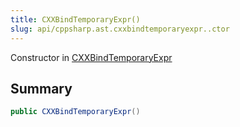 ```yaml
---
title: CXXBindTemporaryExpr()
slug: api/cppsharp.ast.cxxbindtemporaryexpr..ctor
---
```

Constructor in [CXXBindTemporaryExpr](/api/cppsharp/ast/cxxbindtemporaryexpr)

## Summary



```csharp
public CXXBindTemporaryExpr()
```

